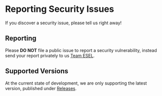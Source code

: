 # Reporting Security Issues

If you discover a security issue, please tell us right away!

## Reporting

Please **DO NOT** file a public issue to report a security
vulnerability, instead send your report privately to us
[Team ESEL](mailto:organization@esel.dev).

## Supported Versions

At the current state of development, we are only supporting the latest version, published under [Releases](https://github.com/ESELdevelopment/ecmanager/releases).
